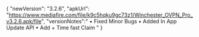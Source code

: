 {
"newVersion": "3.2.6",
"apkUrl": "https://www.mediafire.com/file/k9c5hqku9gc73z1/Winchester_OVPN_Pro_v3.2.6.apk/file",
"versionNotes":"
• Fixed Minor Bugs
• Added In App Update API
• Add + Time fast Claim
"
}
